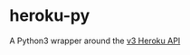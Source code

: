 # heroku-py

A Python3 wrapper around the [v3 Heroku API](https://devcenter.heroku.com/categories/platform-api)
